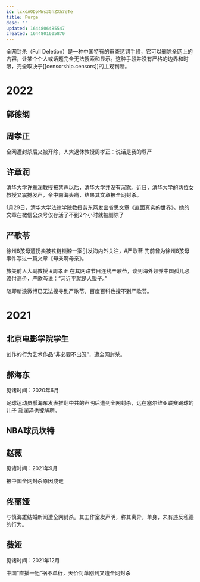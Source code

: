```yaml
---
id: lcxdAODpHWs3GhZXh7eTe
title: Purge
desc: ''
updated: 1644806485547
created: 1644801605870
---
```


全网封杀（Full Deletion）是一种中国特有的审查惩罚手段，它可以删除全网上的内容，让某个个人或话题完全无法搜索和显示。这种手段并没有严格的边界和时限，完全取决于[[censorship.censors]]的主观判断。

# 2022

## 郭德纲


## 周孝正

全网遭封杀后又被开除，人大退休教授周孝正：说话是我的尊严

## 许章润

清华大学许章润教授被禁声以后，清华大学并没有沉默。近日，清华大学的两位女教授又震撼发声，令中南海头痛，结果其文章被全网封杀。　

1月29日，清华大学法律学院教授劳东燕发出省思文章《直面真实的世界》。她的文章在微信公众号仅存活了不到2个小时就被删除了

## 严歌苓

徐州8孩母遭拐卖被铁链锁脖一案引发海内外关注，#严歌苓 先前曾为徐州8孩母事件写过一篇文章《母亲啊母亲》。

旅美前人大副教授 #周孝正 在其网路节目连线严歌苓，谈到海外领养中国孤儿必须付高价，严歌苓说：“习近平就是人贩子。”

随即新浪微博已无法搜寻到严歌苓，百度百科也搜不到严歌苓。


# 2021 

## 北京电影学院学生

创作的行为艺术作品“非必要不出笼”，遭全网封杀。


## 郝海东

见诸时间：2020年6月

足球运动员郝海东发表推翻中共的声明后遭到全网封杀，远在塞尔维亚联赛踢球的儿子 郝润泽也被解聘。

## NBA球员坎特



## 赵薇

见诸时间：2021年9月

被中国全网封杀原因成谜


## 佟丽娅

与慎海雄结婚新闻遭全网封杀。其工作室发声明，称其离异，单身，未有违反私德的行为。

## 薇娅

见诸时间：2021年12月

中国“直播一姐”祸不单行，天价罚单刚到又遭全网封杀
